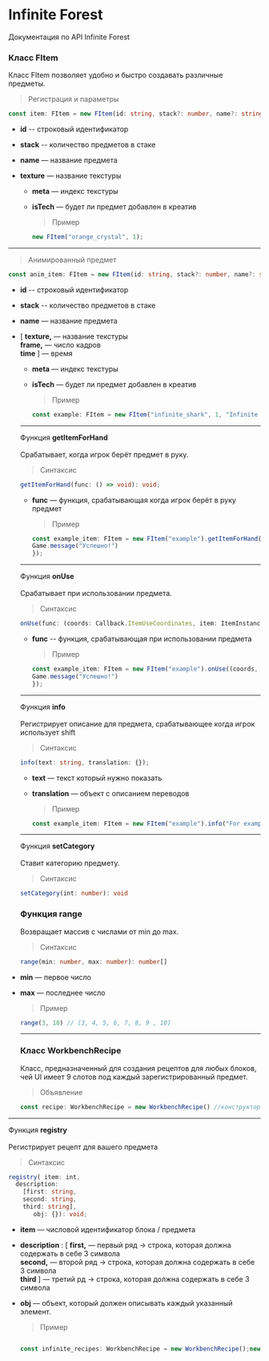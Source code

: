 # Infinite Forest

Документация по API Infinite Forest

### Класс FItem

Класс FItem позволяет удобно и быстро создавать различные предметы.

> Регистрация и параметры

```ts
const item: FItem = new FItem(id: string, stack?: number, name?: string, texture?: string, meta?: number, isTech?: boolean);
```

- **id** -- строковый идентификатор

- **stack** -- количество предметов в стаке

- **name** — название предмета

- **texture** — название текстуры 
  
  - **meta** — индекс текстуры
  
  - **isTech** — будет ли предмет добавлен в креатив
    
    > Пример 
    
    ```ts
    new FItem("orange_crystal", 1);
    ```

***

> Анимированный предмет

```ts
const anim_item: FItem = new FItem(id: string, stack?: number, name?: string, [texture: string, frame: number, time: number?], meta?: number, isTech?: boolean);
```

- **id** -- строковый идентификатор

- **stack** -- количество предметов в стаке

- **name** — название предмета

- [ **texture,** — название текстуры \
  **frame,** — число кадров \
  **time** ] — время 
  
  - **meta** — индекс текстуры
  
  - **isTech** — будет ли предмет добавлен в креатив
    
    > Пример
    
    ```ts
    const example: FItem = new FItem("infinite_shark", 1, "Infinite shark", ["infinity_fragment", 8])
    ```
  
  ***
  
  Функция **getItemForHand** \
  \
  Срабатывает, когда игрок берёт предмет в руку.
  
  > Синтаксис
  
  ```ts
  getItemForHand(func: () => void): void;
  ```
  
  - **func** — функция, срабатывающая когда игрок берёт в руку предмет
    
    > Пример
    
    ```ts
    const example_item: FItem = new FItem("example").getItemForHand(() => {
    Game.message("Успешно!")
    });
    ```
  
  ***
  
  Функция **onUse** \
  \
  Срабатывает при использовании предмета.
  
  > Синтаксис
  
  ```ts
  onUse(func: (coords: Callback.ItemUseCoordinates, item: ItemInstance, block: Tile) => void): void
  ```
  
  - **func** -- функция, срабатывающая при использовании предмета
    
    > Пример
    
    ```ts
    const example_item: FItem = new FItem("example").onUse((coords, item, block) => {
    Game.message("Успешно!")
    });
    ```
  
  ***
  
  Функция **info** \
  \
  Регистрирует описание для предмета, срабатывающее когда игрок использует shift
  
  > Синтаксис
  
  ```ts
  info(text: string, translation: {});
  ```
  
  - **text** — текст который нужно показать
  
  - **translation** — объект с описанием переводов
    
    > Пример
    
    ```ts
    const example_item: FItem = new FItem("example").info("For example", {ru: "Для примера"})
    ```
  
  ***
  
  Функция **setCategory** \
  \
  Ставит категорию предмету.
  
  > Синтаксис 
  
  ```ts
  setCategory(int: number): void
  ```
  
  ### Функция range
  
  Возвращает массив с числами от min до max.
  
  > Синтаксис
  
  ```ts
  range(min: number, max: number): number[]
  ```

- **min** — первое число

- **max** — последнее число
  
  > Пример
  
  ```ts
  range(3, 10) // [3, 4, 5, 6, 7, 8, 9 , 10]
  ```
  
  ***
  
  ### Класс WorkbenchRecipe
  
  Класс, предназначенный для создания рецептов для любых блоков, чей UI имеет 9 слотов под каждый зарегистрированный предмет.
  
  > Объявление
  
  ```ts
  const recipe: WorkbenchRecipe = new WorkbenchRecipe() //конструктор не принимает параметров
  ```

***

 Функция **registry** \
\
 Регистрирует рецепт для вашего предмета

> Синтаксис

```ts
registry( item: int, 
  description: 
    [first: string, 
    second: string, 
    third: string], 
       obj: {}): void;
```

- **item** — числовой идентификатор блока / предмета

- **description** :
  [ **first,** — первый ряд -> строка, которая должна содержать в себе 3 символа \
   **second,** — второй ряд -> строка, которая должна содержать в себе 3 символа \
   **third** ] — третий рд -> строка, которая должна содержать в себе 3 символа 

- **obj** — объект, который должен описывать каждый указанный элемент.  
  
  > Пример
  
  ```ts
  
  const infinite_recipes: WorkbenchRecipe = new WorkbenchRecipe();new FItem("infinite_book", 1);infinite_recipes.registry(ItemID["infinite_book"], [ "abc", "dhc", "bca"], {a: 25, b: 7, c: 3, d: 9, h: 63,});
  ```




